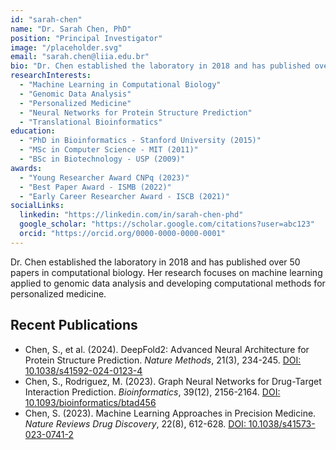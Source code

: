 ```yaml
---
id: "sarah-chen"
name: "Dr. Sarah Chen, PhD"
position: "Principal Investigator"
image: "/placeholder.svg"
email: "sarah.chen@liia.edu.br"
bio: "Dr. Chen established the laboratory in 2018 and has published over 50 papers in computational biology. Her research focuses on machine learning applied to genomic data analysis and developing computational methods for personalized medicine."
researchInterests: 
  - "Machine Learning in Computational Biology"
  - "Genomic Data Analysis"
  - "Personalized Medicine"
  - "Neural Networks for Protein Structure Prediction"
  - "Translational Bioinformatics"
education:
  - "PhD in Bioinformatics - Stanford University (2015)"
  - "MSc in Computer Science - MIT (2011)"
  - "BSc in Biotechnology - USP (2009)"
awards:
  - "Young Researcher Award CNPq (2023)"
  - "Best Paper Award - ISMB (2022)"
  - "Early Career Researcher Award - ISCB (2021)"
socialLinks:
  linkedin: "https://linkedin.com/in/sarah-chen-phd"
  google_scholar: "https://scholar.google.com/citations?user=abc123"
  orcid: "https://orcid.org/0000-0000-0000-0001"
---
```


Dr. Chen established the laboratory in 2018 and has published over 50 papers in computational biology. Her research focuses on machine learning applied to genomic data analysis and developing computational methods for personalized medicine.

## Recent Publications

- Chen, S., et al. (2024). DeepFold2: Advanced Neural Architecture for Protein Structure Prediction. *Nature Methods*, 21(3), 234-245. [DOI: 10.1038/s41592-024-0123-4](https://doi.org/10.1038/s41592-024-0123-4)
- Chen, S., Rodriguez, M. (2023). Graph Neural Networks for Drug-Target Interaction Prediction. *Bioinformatics*, 39(12), 2156-2164. [DOI: 10.1093/bioinformatics/btad456](https://doi.org/10.1093/bioinformatics/btad456)
- Chen, S. (2023). Machine Learning Approaches in Precision Medicine. *Nature Reviews Drug Discovery*, 22(8), 612-628. [DOI: 10.1038/s41573-023-0741-2](https://doi.org/10.1038/s41573-023-0741-2)
